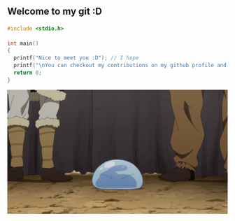 ## Welcome to my git :D ##

```c
#include <stdio.h> 

int main() 
{
  printf("Nice to meet you :D"); // I hope
  printf("\nYou can checkout my contributions on my github profile and orgs");
  return 0;
}
```

<!--- Lazy to use css just for centering it, don't bash me ;-; --->
<p align="center">
  <img src="img/im_not_a_bad_slime.gif">
</p>

